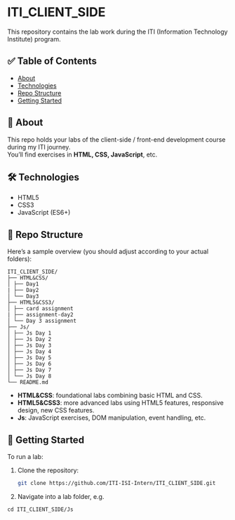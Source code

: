 # ITI_CLIENT_SIDE

This repository contains the lab work during the ITI (Information Technology Institute) program.

## ✅ Table of Contents
- [About](#about)  
- [Technologies](#technologies)  
- [Repo Structure](#project-structure)  
- [Getting Started](#getting-started)


## 📌 About 

This repo holds your labs of the client-side / front-end development course during my ITI journey.  
You’ll find exercises in **HTML, CSS, JavaScript**, etc.

## 🛠 Technologies

- HTML5  
- CSS3  
- JavaScript (ES6+)  

## 📁 Repo Structure

Here’s a sample overview (you should adjust according to your actual folders):
```
ITI_CLIENT_SIDE/
├── HTML&CSS/
│ ├── Day1
| ├── Day2
│ └── Day3
├── HTML5&CSS3/
│ ├── card assignment
| ├── assignment-day2
│ └── Day 3 assignment
├── Js/
│ ├── Js Day 1
│ ├── Js Day 2
│ ├── Js Day 3
│ ├── Js Day 4
│ ├── Js Day 5
│ ├── Js Day 6
│ ├── Js Day 7
│ └── Js Day 8
└── README.md
```


- **HTML&CSS**: foundational labs combining basic HTML and CSS.  
- **HTML5&CSS3**: more advanced labs using HTML5 features, responsive design, new CSS features.  
- **Js**: JavaScript exercises, DOM manipulation, event handling, etc.

## 🚀 Getting Started

To run a lab:

1. Clone the repository:
   ```bash
   git clone https://github.com/ITI-ISI-Intern/ITI_CLIENT_SIDE.git
   ```
2. Navigate into a lab folder, e.g.
 ```
 cd ITI_CLIENT_SIDE/Js
```
  
   
